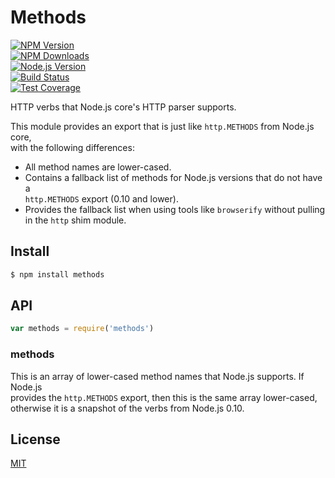 # Methods  
  
[![NPM Version][npm-image]][npm-url]  
[![NPM Downloads][downloads-image]][downloads-url]  
[![Node.js Version][node-version-image]][node-version-url]  
[![Build Status][travis-image]][travis-url]  
[![Test Coverage][coveralls-image]][coveralls-url]  
  
HTTP verbs that Node.js core's HTTP parser supports.  
  
This module provides an export that is just like `http.METHODS` from Node.js core,  
with the following differences:  
  
  * All method names are lower-cased.  
  * Contains a fallback list of methods for Node.js versions that do not have a  
    `http.METHODS` export (0.10 and lower).  
  * Provides the fallback list when using tools like `browserify` without pulling  
    in the `http` shim module.  
  
## Install  
  
```bash  
$ npm install methods  
```  
  
## API  
  
```js  
var methods = require('methods')  
```  
  
### methods  
  
This is an array of lower-cased method names that Node.js supports. If Node.js  
provides the `http.METHODS` export, then this is the same array lower-cased,  
otherwise it is a snapshot of the verbs from Node.js 0.10.  
  
## License  
  
[MIT](LICENSE)  
  
[npm-image]: https://img.shields.io/npm/v/methods.svg?style=flat  
[npm-url]: https://npmjs.org/package/methods  
[node-version-image]: https://img.shields.io/node/v/methods.svg?style=flat  
[node-version-url]: https://nodejs.org/en/download/  
[travis-image]: https://img.shields.io/travis/jshttp/methods.svg?style=flat  
[travis-url]: https://travis-ci.org/jshttp/methods  
[coveralls-image]: https://img.shields.io/coveralls/jshttp/methods.svg?style=flat  
[coveralls-url]: https://coveralls.io/r/jshttp/methods?branch=master  
[downloads-image]: https://img.shields.io/npm/dm/methods.svg?style=flat  
[downloads-url]: https://npmjs.org/package/methods  
